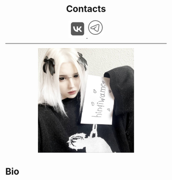 <div align="center">
  <h1>Contacts</h1>
  <a href="https://vk.com/livingworstofallmydays">
    <img src="vk.png" alt="VK" width="55">
  </a>
  <a href="https://t.me/hinqiwame" style="position: relative; top: -8px;">
    <img src="tg.png" alt="TG" width="49">
  </a>
</div>


---
<p align="center">
  <img src="signa.jpg" width="300">
</p>

# Bio
